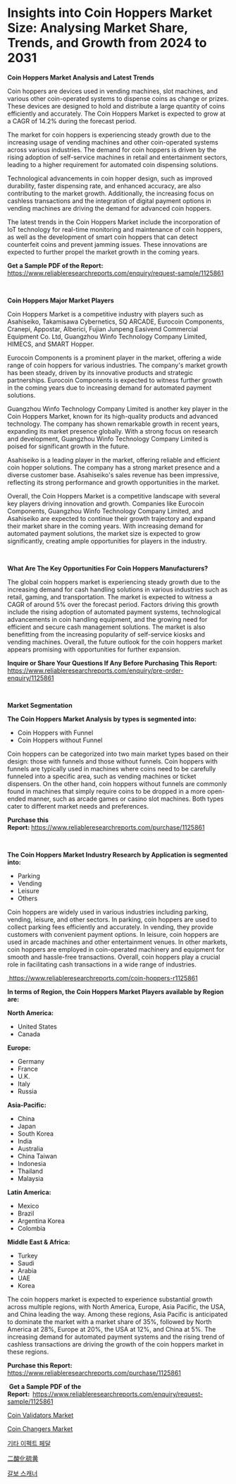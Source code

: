 <p><h1>Insights into Coin Hoppers Market Size: Analysing Market Share, Trends, and Growth from 2024 to 2031</h1></p><p><strong>Coin Hoppers Market Analysis and Latest Trends</strong></p>
<p><p>Coin hoppers are devices used in vending machines, slot machines, and various other coin-operated systems to dispense coins as change or prizes. These devices are designed to hold and distribute a large quantity of coins efficiently and accurately. The Coin Hoppers Market is expected to grow at a CAGR of 14.2% during the forecast period.</p><p>The market for coin hoppers is experiencing steady growth due to the increasing usage of vending machines and other coin-operated systems across various industries. The demand for coin hoppers is driven by the rising adoption of self-service machines in retail and entertainment sectors, leading to a higher requirement for automated coin dispensing solutions.</p><p>Technological advancements in coin hopper design, such as improved durability, faster dispensing rate, and enhanced accuracy, are also contributing to the market growth. Additionally, the increasing focus on cashless transactions and the integration of digital payment options in vending machines are driving the demand for advanced coin hoppers.</p><p>The latest trends in the Coin Hoppers Market include the incorporation of IoT technology for real-time monitoring and maintenance of coin hoppers, as well as the development of smart coin hoppers that can detect counterfeit coins and prevent jamming issues. These innovations are expected to further propel the market growth in the coming years.</p></p>
<p><strong>Get a Sample PDF of the Report:&nbsp;</strong> <a href="https://www.reliableresearchreports.com/enquiry/request-sample/1125861">https://www.reliableresearchreports.com/enquiry/request-sample/1125861</a></p>
<p>&nbsp;</p>
<p><strong>Coin Hoppers Major Market Players</strong></p>
<p><p>Coin Hoppers Market is a competitive industry with players such as Asahiseiko, Takamisawa Cybernetics, SQ ARCADE, Eurocoin Components, Cranepi, Appostar, Alberici, Fujian Junpeng Easivend Commercial Equipment Co. Ltd, Guangzhou Winfo Technology Company Limited, HIMECS, and SMART Hopper.</p><p>Eurocoin Components is a prominent player in the market, offering a wide range of coin hoppers for various industries. The company's market growth has been steady, driven by its innovative products and strategic partnerships. Eurocoin Components is expected to witness further growth in the coming years due to increasing demand for automated payment solutions.</p><p>Guangzhou Winfo Technology Company Limited is another key player in the Coin Hoppers Market, known for its high-quality products and advanced technology. The company has shown remarkable growth in recent years, expanding its market presence globally. With a strong focus on research and development, Guangzhou Winfo Technology Company Limited is poised for significant growth in the future.</p><p>Asahiseiko is a leading player in the market, offering reliable and efficient coin hopper solutions. The company has a strong market presence and a diverse customer base. Asahiseiko's sales revenue has been impressive, reflecting its strong performance and growth opportunities in the market.</p><p>Overall, the Coin Hoppers Market is a competitive landscape with several key players driving innovation and growth. Companies like Eurocoin Components, Guangzhou Winfo Technology Company Limited, and Asahiseiko are expected to continue their growth trajectory and expand their market share in the coming years. With increasing demand for automated payment solutions, the market size is expected to grow significantly, creating ample opportunities for players in the industry.</p></p>
<p>&nbsp;</p>
<p><strong>What Are The Key Opportunities For Coin Hoppers Manufacturers?</strong></p>
<p><p>The global coin hoppers market is experiencing steady growth due to the increasing demand for cash handling solutions in various industries such as retail, gaming, and transportation. The market is expected to witness a CAGR of around 5% over the forecast period. Factors driving this growth include the rising adoption of automated payment systems, technological advancements in coin handling equipment, and the growing need for efficient and secure cash management solutions. The market is also benefitting from the increasing popularity of self-service kiosks and vending machines. Overall, the future outlook for the coin hoppers market appears promising with opportunities for further expansion.</p></p>
<p><strong>Inquire or Share Your Questions If Any Before Purchasing This Report:</strong> <a href="https://www.reliableresearchreports.com/enquiry/pre-order-enquiry/1125861">https://www.reliableresearchreports.com/enquiry/pre-order-enquiry/1125861</a></p>
<p>&nbsp;</p>
<p><strong>Market Segmentation</strong></p>
<p><strong>The Coin Hoppers Market Analysis by types is segmented into:</strong></p>
<p><ul><li>Coin Hoppers with Funnel</li><li>Coin Hoppers without Funnel</li></ul></p>
<p><p>Coin hoppers can be categorized into two main market types based on their design: those with funnels and those without funnels. Coin hoppers with funnels are typically used in machines where coins need to be carefully funneled into a specific area, such as vending machines or ticket dispensers. On the other hand, coin hoppers without funnels are commonly found in machines that simply require coins to be dropped in a more open-ended manner, such as arcade games or casino slot machines. Both types cater to different market needs and preferences.</p></p>
<p><strong>Purchase this Report:&nbsp;</strong><a href="https://www.reliableresearchreports.com/purchase/1125861">https://www.reliableresearchreports.com/purchase/1125861</a></p>
<p>&nbsp;</p>
<p><strong>The Coin Hoppers Market Industry Research by Application is segmented into:</strong></p>
<p><ul><li>Parking</li><li>Vending</li><li>Leisure</li><li>Others</li></ul></p>
<p><p>Coin hoppers are widely used in various industries including parking, vending, leisure, and other sectors. In parking, coin hoppers are used to collect parking fees efficiently and accurately. In vending, they provide customers with convenient payment options. In leisure, coin hoppers are used in arcade machines and other entertainment venues. In other markets, coin hoppers are employed in coin-operated machinery and equipment for smooth and hassle-free transactions. Overall, coin hoppers play a crucial role in facilitating cash transactions in a wide range of industries.</p></p>
<p><a href="https://www.reliableresearchreports.com/coin-hoppers-r1125861">&nbsp;https://www.reliableresearchreports.com/coin-hoppers-r1125861</a></p>
<p><strong>In terms of Region, the Coin Hoppers Market Players available by Region are:</strong></p>
<p>
    <p> <strong> North America: </strong>
        <ul>
            <li>United States</li>
            <li>Canada</li>
        </ul>
        </p> 
    <p> <strong> Europe: </strong>
        <ul>
            <li>Germany</li>
            <li>France</li>
            <li>U.K.</li>
            <li>Italy</li>
            <li>Russia</li>
        </ul>
        </p> 
    <p> <strong> Asia-Pacific: </strong>
        <ul>
            <li>China</li>
            <li>Japan</li>
            <li>South Korea</li>
            <li>India</li>
            <li>Australia</li>
            <li>China Taiwan</li>
            <li>Indonesia</li>
            <li>Thailand</li>
            <li>Malaysia</li>
        </ul>
        </p> 
    <p> <strong> Latin America: </strong>
        <ul>
            <li>Mexico</li>
            <li>Brazil</li>
            <li>Argentina Korea</li>
            <li>Colombia</li>
        </ul>
        </p> 
    <p> <strong> Middle East & Africa: </strong>
        <ul>
            <li>Turkey</li>
            <li>Saudi</li>
            <li>Arabia</li>
            <li>UAE</li>
            <li>Korea</li>
        </ul>
    </p>
    </p>
<p><p>The coin hoppers market is expected to experience substantial growth across multiple regions, with North America, Europe, Asia Pacific, the USA, and China leading the way. Among these regions, Asia Pacific is anticipated to dominate the market with a market share of 35%, followed by North America at 28%, Europe at 20%, the USA at 12%, and China at 5%. The increasing demand for automated payment systems and the rising trend of cashless transactions are driving the growth of the coin hoppers market in these regions.</p></p>
<p><strong>Purchase this Report: </strong><a href="https://www.reliableresearchreports.com/purchase/1125861">https://www.reliableresearchreports.com/purchase/1125861</a></p>
<p>&nbsp;<strong>Get a Sample PDF of the Report:&nbsp;&nbsp;</strong><a href="https://www.reliableresearchreports.com/enquiry/request-sample/1125861">https://www.reliableresearchreports.com/enquiry/request-sample/1125861</a></p>
<p><strong></strong></p>
<p><p><a href="https://github.com/Airanohannonzb68e5pb53oc1/Market-Research-Report-List-2/blob/main/coin-validators-market.md">Coin Validators Market</a></p><p><a href="https://github.com/fiixsa/Market-Research-Report-List-2/blob/main/coin-changers-market.md">Coin Changers Market</a></p><p><a href="https://github.com/TimmyMann6767/Market-Research-Report-List-1/blob/main/136854619663.md">기타 이펙트 페달</a></p><p><a href="https://github.com/AriMuller2009/Market-Research-Report-List-1/blob/main/978812621097.md">二酸化硫黄</a></p><p><a href="https://github.com/JeromeRtyau89966/Market-Research-Report-List-1/blob/main/177395919664.md">갈보 스캐너</a></p></p>